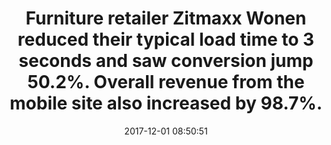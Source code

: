 ---
layout: post
title:  "Furniture retailer Zitmaxx Wonen reduced their typical load time to 3 seconds and saw conversion jump 50.2%. Overall revenue from the mobile site also increased by 98.7%."
storySource: "https://www.thinkwithgoogle.com/intl/en-154/insights-inspiration/case-studies/zitmaxx-wonen-building-faster-mobile-site-pagespeed-insights-test-my-site/"
date:   2017-12-01 08:50:51
tags:
 - conversion
 - revenue
 - "2017"
---